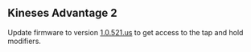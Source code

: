 ## Kineses Advantage 2
Update firmware to version [1.0.521.us](https://kinesis-ergo.com/support/advantage2/) to get access to the tap and hold modifiers.
